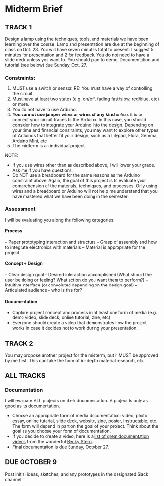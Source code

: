 # Midterm Brief

## TRACK 1
Design a lamp using the techniques, tools, and materials we have been learning over the course. Lamp and presentation are due at the beginning of class on Oct. 23. You will have seven minutes total to present. I suggest 5 minutes for presentation and 2 for feedback. You do not need to have a slide deck unless you want to. You should plan to demo. Documentation and tutorial (see below) due Sunday, Oct. 27.

### Constraints:
1) MUST use a switch or sensor. RE: You must have a way of controlling the circuit.
2) Must have at least two states (e.g. on/off, fading fast/slow, red/blue, etc) or more.
3) You do not have to use Arduino.
4) **You cannot use jumper wires or wires of any kind** *unless* it is to connect your circuit traces to the Arduino. In this case, you should consider how to integrate your Arduino into the design. Depending on your time and financial constraints, you may want to explore other types of Arduinos that better fit your design, such as a Lilypad, Flora, Gemma, Arduino Mini, etc.
5) The midterm is an individual project.

NOTE: 
- If you use wires other than as described above, I will lower your grade. Ask me if you have questions.
- Do NOT use a breadboard for the same reasons as the Arduino constraint above. Again, the goal of this project is to evaluate your comprehension of the materials, techniques, and processes. Only using wires and a breadboard or Arduino will not help me understand that you have mastered what we have been doing in the semester.

### Assessment
I will be evaluating you along the following categories:
#### Process
– Paper prototyping interaction and structure
– Grasp of assembly and how to integrate electronics with materials
– Material is appropriate for the project

#### Concept + Design
– Clear design goal
– Desired interaction accomplished (What should the user be doing or feeling? What action do you want them to perform?)
– Intuitive interface (or convoluted depending on the design goal)
– Articulated audience – who is this for?

#### Documentation
- Capture project concept and process in at least one form of media (e.g. demo video, slide deck, online tutorial, zine, etc) 
- Everyone should create a video that demonstrates how the project works in case it decides not to work during your presentation.

## TRACK 2
You may propose another project for the midterm, but it MUST be approved by me first. This can take the form of in-depth material research, etc.

## ALL TRACKS
### Documentation
I will evaluate ALL projects on their documentation. A project is only as good as its documentation. 
- Choose an appropriate form of media documentation: video, photo essay, online tutorial, slide deck, website, zine, poster, Instructable, etc. The form will depend in part on the goal of your project. Think about the goal as you choose your form of documentation. 
- If you decide to create a video, here is a [list of great documentation videos](https://www.youtube.com/playlist?list=PLxW5bBHPfdBwY0xRp5m8oti-rdyZfTJRD) from the wonderful [Becky Stern](https://beckystern.com/).
- Final documentation is due Sunday, October 27.


## DUE OCTOBER 9
Post initial ideas, sketches, and any prototypes in the designated Slack channel.

